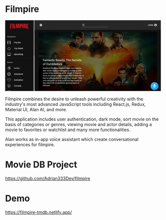 # Filmpire

![App Screenshot](src/assets/images/Filmpire.jpg)

Filmpire combines the desire to unleash powerful creativity with the industry's most advanced JavaScript tools including React.js, Redux, Material UI, Alan AI, and more.

This application includes user authentication, dark mode, sort movie on the basis of categories or genres, viewing movie and actor details, adding a movie to favorites or watchlist and many more functionalities. 

Alan works as in-app voice assistant which create conversational experiences for filmpire.

# Movie DB Project
https://github.com/Adrian333Dev/filmpire

# Demo
https://filmpire-tmdb.netlify.app/
